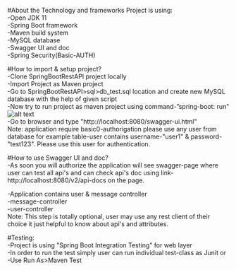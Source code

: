 #About the Technology and frameworks
Project is using:  
-Open JDK 11  
-Spring Boot framework  
-Maven build system  
-MySQL database  
-Swagger UI and doc  
-Spring Security(Basic-AUTH)  

#How to import & setup project?  
-Clone SpringBootRestAPI project locally  
-Import Project as Maven project  
-Go to SpringBootRestAPI>sql>db_test.sql location and create new MySQL database with the help of given script  
-Now try to run project as maven project using command-”spring-boot: run"  
![alt text](https://github.com/manishsri01/SpringBootRestAPI/tree/master/help/test4.PNG)  
-Go to browser and type "http://localhost:8080/swagger-ui.html"   
Note: application require basic0-authorigation please use any user from database for example table-user contains username-"user1" & password-"test123". Please use this user for authentication.  

#How to use Swagger UI and doc?  
-As soon you will authorize the application will see swagger-page where user can test all api's and can check api's doc using link-http://localhost:8080/v2/api-docs on the page.    

-Application contains user & message controller  
-message-controller   
-user-controller  
Note: This step is totally optional, user may use any rest client of their choice it just helpful to know about api's and attributes.  

#Testing:  
-Project is using "Spring Boot Integration Testing" for web layer  
-In order to run the test simply user can run individual test-class as Junit or  
-Use Run As>Maven Test  
